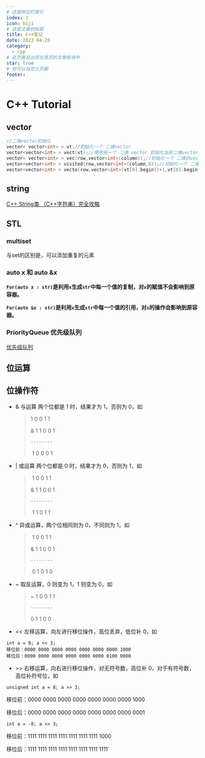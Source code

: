 ```yaml
---
# 这是侧边栏索引
index: 1
icon: biji
# 这是文章的标题
title: C++笔记
date: 2022-04-20
category:
  - cpp
# 此页面会出现在首页的文章板块中
star: true
# 你可以自定义页脚
footer: 
---
```


# C++ Tutorial



## vector

```cpp
//二维vector初始化
vector< vector<int> > vt;//初始化一个 二维vector
vector<vector<int> > vect(vt);//使用另一个 二维 vector 初始化当前二维vector
vector< vector<int> > vec(row,vector<int>(column));//初始化一个 二维的vector 行row,列column,且值为0
vector<vector<int> > visited(row,vector<int>(column,6));//初始化一个 二维vector 行row,列column ,且 值为data=6 自定义data;
vector<vector<int> > vecto(row,vector<int>(vt[0].begin()+1,vt[0].begin()+3));////初始化一个 二维vector 行row,第二个参数为一维vector;
```



## string

[C++ String类 （C++字符串）完全攻略](http://c.biancheng.net/view/400.html)



## STL

### multiset

与set的区别是，可以添加重复的元素

### auto x 和 auto &x

**`For(auto x : str)`是利用`x`生成`str`中每一个值的复制，对`x`的赋值不会影响到原容器。**

**`For(auto &x : str)`是利用`x`生成`str`中每一个值的引用，对`x`的操作会影响到原容器。**



### PriorityQueue 优先级队列

[优先级队列](https://blog.csdn.net/qjh5606/article/details/81630611)



## 位运算

## **位操作符**

- & 与运算 两个位都是 1 时，结果才为 1，否则为 0，如

  >   1 0 0 1 1
  >
  > & 1 1 0 0 1 
  >
  >   `--------`
  >
  > ​    1 0 0 0 1

- | 或运算 两个位都是 0 时，结果才为 0，否则为 1，如

  > ​    1 0 0 1 1
  >
  > & 1 1 0 0 1 
  >
  >   `--------`
  >
  > ​    1 1 0 1 1

- ^ 异或运算，两个位相同则为 0，不同则为 1，如

  > ​    1 0 0 1 1
  >
  > & 1 1 0 0 1 
  >
  >   `--------`
  >
  > ​    0 1 0 1 0

- ~ 取反运算，0 则变为 1，1 则变为 0，如

  > ~ 1 0 0 1 1 
  >
  >  `--------` 
  >
  >    0 1 1 0 0

- << 左移运算，向左进行移位操作，高位丢弃，低位补 0，如

```
int a = 8; a << 3; 
移位前：0000 0000 0000 0000 0000 0000 0000 1000 
移位后：0000 0000 0000 0000 0000 0000 0100 0000
```

- \>\> 右移运算，向右进行移位操作，对无符号数，高位补 0，对于有符号数，高位补符号位，如

`unsigned int a = 8; a >> 3;`

移位前：0000 0000 0000 0000 0000 0000 0000 1000 

移位后：0000 0000 0000 0000 0000 0000 0000 0001

`int a = -8; a >> 3; `

移位前：1111 1111 1111 1111 1111 1111 1111 1000 

移位后：1111 1111 1111 1111 1111 1111 1111 1111`
